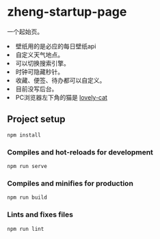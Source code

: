 # zheng-startup-page

一个起始页。

<li> 壁纸用的是必应的每日壁纸api
<li> 自定义天气地点。
<li> 可以切换搜索引擎。
<li> 时钟可隐藏秒针。
<li> 收藏、便签、待办都可以自定义。
<li> 目前没写后台。
<li> PC浏览器左下角的猫是 <a href="https://github.com/zhanyuzhang/lovely-cat">lovely-cat</a>

## Project setup
```
npm install
```

### Compiles and hot-reloads for development
```
npm run serve
```

### Compiles and minifies for production
```
npm run build
```

### Lints and fixes files
```
npm run lint
```